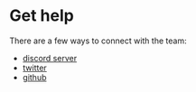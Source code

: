 # Get help

There are a few ways to connect with the team:

- [discord server](https://discord.gg/nMU7yn3)
- [twitter](https://twitter.com/k0t0network)
- [github](https://github.com/mreider/koto/issues)